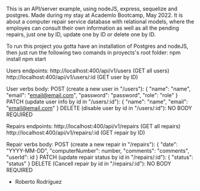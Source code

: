 This is an API/server example, using nodeJS, express, sequelize and postgres. Made during my stay at Academlo Bootcamp, May 2022.
It is about a computer repair service database with relational models, where the employes can consult their own information as well as all the pending repairs, just one by ID, update one by ID or delete one by ID.

To run this project you gotta have an installation of Postgres and nodeJS, then just run the following two comands in proyects's root folder:
npm install
npm start

Users endpoints:
http://localhost:400/api/v1/users (GET all users)
http://localhost:400/api/v1/users/:id (GET user by ID)

User verbs body:
POST (create a new user in "/users"):
{
    "name": "name",
    "email": "email@email.com",
    "password": "password",
    "role": "role"
}
PATCH (update user info by id in "/users/:id"):
{
    "name": "name",
    "email": "email@email.com"
}
DELETE (disable user by id in "/users/:id"):
NO BODY REQUIRED

Repairs endpoints:
http://localhost:400/api/v1/repairs (GET all repairs)
http://localhost:400/api/v1/repairs/:id (GET repair by ID)

Repair verbs body:
POST (create a new repair in "/repairs"):
{
    "date": "YYYY-MM-DD",
    "computerNumber": number,
    "comments": "comments",
    "userId": id
}
PATCH (update repair status by id in "/repairs/:id"):
{
    "status": "status"
}
DELETE (Cancell repair by id in "/repairs/:id"):
NO BODY REQUIRED

- Roberto Rodríguez